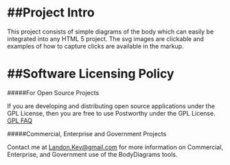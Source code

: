 ##Project Intro
==================================

This project consists of simple diagrams of the body which can easily be integrated into any HTML 5 project. The svg images are clickable and 
examples of how to capture clicks are available in the markup.


##Software Licensing Policy
==================================

#####For Open Source Projects

If you are developing and distributing open source applications under the GPL License, then you are free to use Postworthy under the GPL License.
<a href="http://www.gnu.org/licenses/gpl-faq.html">GPL FAQ</a>

#####Commercial, Enterprise and Government Projects

Contact me at Landon.Key@gmail.com for more information on Commercial, Enterprise, and Government use of the BodyDiagrams tools.